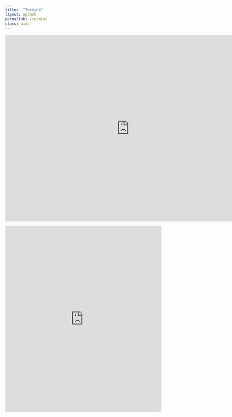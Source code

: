 ```yaml
---
title:  "Termine"
layout: splash
permalink: /termine
class: wide
---
```


<iframe src="https://calendar.google.com/calendar/embed?src=mr36db8c2vhdnn7kb4509m0tg4%40group.calendar.google.com&ctz=Europe%2FBerlin" style="border: 0" width="800" height="600" frameborder="0" scrolling="no"></iframe>

<p> </p>

<iframe src="https://calendar.google.com/calendar/embed?height=600&amp;wkst=2&amp;bgcolor=%23d7f2e0&amp;ctz=Europe%2FLondon&amp;src=bXIzNmRiOGMydmhkbm43a2I0NTA5bTB0ZzRAZ3JvdXAuY2FsZW5kYXIuZ29vZ2xlLmNvbQ&amp;color=%23EF6C00&amp;showNav=1&amp;showTabs=1&amp;title=FfF%20Landau%20Termine&amp;showTz=0&amp;showPrint=0&amp;showTitle=0&amp;showDate=1&amp;showCalendars=0" style="border-width:0" width="100%" height="600" frameborder="0" scrolling="no"></iframe>
